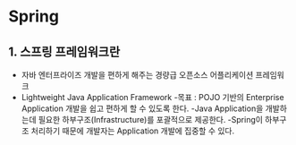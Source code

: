 # Spring

## 1. 스프링 프레임워크란

- 자바 엔터프라이즈 개발을 편하게 해주는 경량급 오픈소스 어플리케이션 프레임워크
- Lightweight Java Application Framework
  -목표 : POJO 기반의 Enterprise Application 개발을 쉽고 편하게 할 수 있도록 한다.
  -Java Application을 개발하는데 필요한 하부구조(Infrastructure)를 포괄적으로 제공한다.
  -Spring이 하부구조 처리하기 때문에 개발자는 Application 개발에 집중할 수 있다. 


